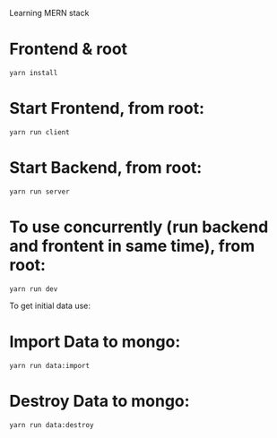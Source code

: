 Learning MERN stack


# Frontend & root
`yarn install`

# Start Frontend, from root:
`yarn run client`

# Start Backend, from root:
`yarn run server`

# To use concurrently (run backend and frontent in same time), from root:
`yarn run dev`


To get initial data use:
# Import Data to mongo:
`yarn run data:import`

# Destroy Data to mongo:
`yarn run data:destroy`